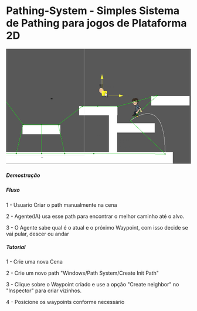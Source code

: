 # Pathing-System - Simples Sistema de Pathing para jogos de Plataforma 2D
![](https://github.com/EwertonLug/Pathing-System/blob/master/Assets/Images/bg.png)
<h5>Demostração</h5>
<a href="https://youtu.be/iqOZyLQZZC0"></a>
  
<h5>Fluxo</h5>
<p>1 - Usuario Criar o path manualmente na cena</p>
<p>2 - Agente(IA) usa esse path para encontrar o melhor caminho até o alvo.</p>
<p>3 - O Agente sabe qual é o atual e o próximo Waypoint, com isso decide se vai pular, descer ou andar</p>

<h5>Tutorial</h5>
<p>1 - Crie uma nova Cena</p>
<p>2 - Crie um novo path "Windows/Path System/Create Init Path"</p>
<p>3 - Clique sobre o Waypoint criado e use a opção "Create neighbor" no "Inspector" para criar vizinhos.</p>
<p>4 - Posicione os waypoints conforme necessário</p>

